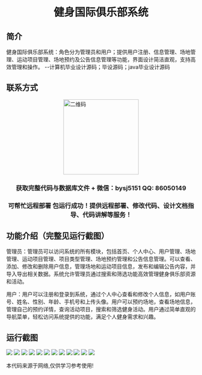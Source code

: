<p><h1 align="center">健身国际俱乐部系统</h1></p>

## 简介
健身国际俱乐部系统：角色分为管理员和用户；提供用户注册、信息管理、场地管理、运动项目管理、场地预约及公告信息管理等功能，界面设计简洁直观，支持高效管理和操作。    --计算机毕业设计源码；毕设源码；java毕业设计源码


## 联系方式
<img src="https://bs-1329754181.cos.ap-shanghai.myqcloud.com/wx.jpg" alt="二维码" style="display: block; margin: 0 auto;" width="200px">
<p><h3 align="center">获取完整代码与数据库文件 + 微信：bysj5151 QQ: 86050149</h3></p>
<p><h3 align="center">可帮忙远程部署 包运行成功！提供远程部署、修改代码、设计文档指导、代码讲解等服务！</h3></p>

## 功能介绍（完整见运行截图）
管理员：管理员可以访问系统的所有模块，包括首页、个人中心、用户管理、场地管理、运动项目管理、项目类型管理、场地预约管理和公告信息管理。可以查看、添加、修改和删除用户信息，管理场地和运动项目信息，发布和编辑公告内容，并导入导出相关数据。系统允许管理员通过搜索和筛选功能高效管理健身俱乐部资源和活动。

用户：用户可以注册和登录到系统，通过个人中心查看和修改个人信息，如用户账号、姓名、性别、年龄、手机号和上传头像。用户可以预约场地，查看场地信息，管理自己的预约详情，查询活动项目，搜索和筛选健身活动。用户通过简单直观的导航菜单，轻松访问系统提供的功能，满足个人健身需求和兴趣。


## 运行截图
![](https://bs-1329754181.cos.ap-shanghai.myqcloud.com/ssm/FitnessInternationalClubSystem/img/001.jpg)
![](https://bs-1329754181.cos.ap-shanghai.myqcloud.com/ssm/FitnessInternationalClubSystem/img/002.jpg)
![](https://bs-1329754181.cos.ap-shanghai.myqcloud.com/ssm/FitnessInternationalClubSystem/img/003.jpg)
![](https://bs-1329754181.cos.ap-shanghai.myqcloud.com/ssm/FitnessInternationalClubSystem/img/004.jpg)
![](https://bs-1329754181.cos.ap-shanghai.myqcloud.com/ssm/FitnessInternationalClubSystem/img/005.jpg)
![](https://bs-1329754181.cos.ap-shanghai.myqcloud.com/ssm/FitnessInternationalClubSystem/img/006.jpg)
![](https://bs-1329754181.cos.ap-shanghai.myqcloud.com/ssm/FitnessInternationalClubSystem/img/007.jpg)
![](https://bs-1329754181.cos.ap-shanghai.myqcloud.com/ssm/FitnessInternationalClubSystem/img/008.jpg)
![](https://bs-1329754181.cos.ap-shanghai.myqcloud.com/ssm/FitnessInternationalClubSystem/img/009.jpg)
![](https://bs-1329754181.cos.ap-shanghai.myqcloud.com/ssm/FitnessInternationalClubSystem/img/010.jpg)
![](https://bs-1329754181.cos.ap-shanghai.myqcloud.com/ssm/FitnessInternationalClubSystem/img/011.jpg)
![](https://bs-1329754181.cos.ap-shanghai.myqcloud.com/ssm/FitnessInternationalClubSystem/img/012.jpg)

<p>本代码来源于网络,仅供学习参考使用!</p>

